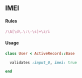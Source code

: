 ## IMEI

#### Rules

```ruby
/\A[\d\.\:\-\s]+\z/i
```

#### Usage

```ruby
class User < ActiveRecord::Base

  validates :input_0, imei: true

end
```
